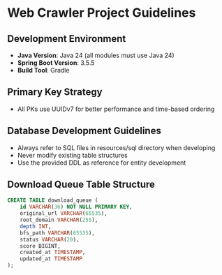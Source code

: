 # Web Crawler Project Guidelines

## Development Environment
- **Java Version**: Java 24 (all modules must use Java 24)
- **Spring Boot Version**: 3.5.5
- **Build Tool**: Gradle

## Primary Key Strategy
- All PKs use UUIDv7 for better performance and time-based ordering

## Database Development Guidelines
- Always refer to SQL files in resources/sql directory when developing
- Never modify existing table structures
- Use the provided DDL as reference for entity development

## Download Queue Table Structure
```sql
CREATE TABLE download_queue (
    id VARCHAR(36) NOT NULL PRIMARY KEY,
    original_url VARCHAR(65535),
    root_domain VARCHAR(255),
    depth INT,
    bfs_path VARCHAR(65535),
    status VARCHAR(20),
    score BIGINT,
    created_at TIMESTAMP,
    updated_at TIMESTAMP
);
```